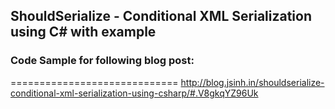 ## ShouldSerialize - Conditional XML Serialization using C# with example

### Code Sample for following blog post:
=============================
http://blog.jsinh.in/shouldserialize-conditional-xml-serialization-using-csharp/#.V8gkqYZ96Uk
